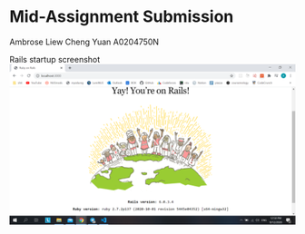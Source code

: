 # Mid-Assignment Submission

Ambrose Liew Cheng Yuan A0204750N

Rails startup screenshot
![image](images/RailsInstallation.png)
